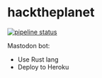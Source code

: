 # hacktheplanet

[![pipeline status](https://gitlab.com/deadblackclover/hacktheplanet/badges/master/pipeline.svg)](https://gitlab.com/deadblackclover/hacktheplanet/commits/master)

Mastodon bot:
* Use Rust lang
* Deploy to Heroku